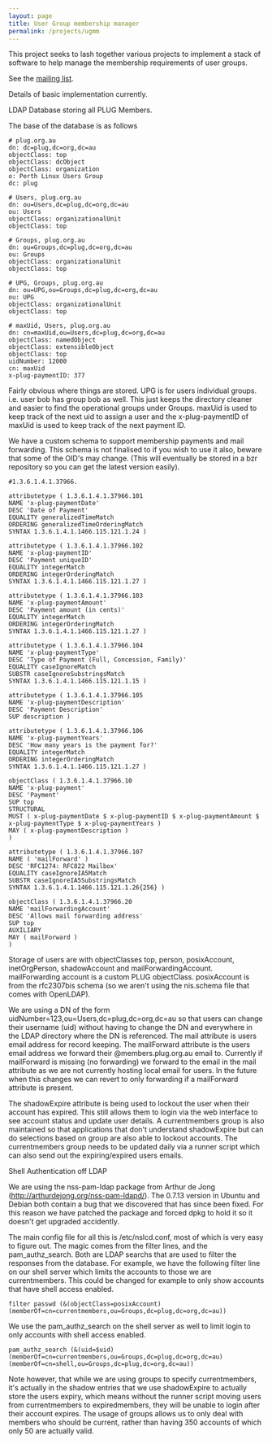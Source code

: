 ```yaml
---
layout: page
title: User Group membership manager
permalink: /projects/ugmm
---
```


This project seeks to lash together various projects to implement a stack of software to help manage the membership requirements of user groups.

See the [mailing list](http://lists.plug.org.au/mailman/listinfo/ugmm).

Details of basic implementation currently.

LDAP Database storing all PLUG Members.

The base of the database is as follows

```
# plug.org.au
dn: dc=plug,dc=org,dc=au
objectClass: top
objectClass: dcObject
objectClass: organization
o: Perth Linux Users Group
dc: plug

# Users, plug.org.au
dn: ou=Users,dc=plug,dc=org,dc=au
ou: Users
objectClass: organizationalUnit
objectClass: top

# Groups, plug.org.au
dn: ou=Groups,dc=plug,dc=org,dc=au
ou: Groups
objectClass: organizationalUnit
objectClass: top

# UPG, Groups, plug.org.au
dn: ou=UPG,ou=Groups,dc=plug,dc=org,dc=au
ou: UPG
objectClass: organizationalUnit
objectClass: top

# maxUid, Users, plug.org.au
dn: cn=maxUid,ou=Users,dc=plug,dc=org,dc=au
objectClass: namedObject
objectClass: extensibleObject
objectClass: top
uidNumber: 12000
cn: maxUid
x-plug-paymentID: 377
```

Fairly obvious where things are stored. UPG is for users individual groups. i.e. user bob has group bob as well. This just keeps the directory cleaner and easier to find the operational groups under Groups. maxUid is used to keep track of the next uid to assign a user and the x-plug-paymentID of maxUid is used to keep track of the next payment ID.

We have a custom schema to support membership payments and mail forwarding. This schema is not finalised to if you wish to use it also, beware that some of the OID's may change. (This will eventually be stored in a bzr repository so you can get the latest version easily).

```
#1.3.6.1.4.1.37966.

attributetype ( 1.3.6.1.4.1.37966.101
NAME 'x-plug-paymentDate'
DESC 'Date of Payment'
EQUALITY generalizedTimeMatch
ORDERING generalizedTimeOrderingMatch
SYNTAX 1.3.6.1.4.1.1466.115.121.1.24 )

attributetype ( 1.3.6.1.4.1.37966.102
NAME 'x-plug-paymentID'
DESC 'Payment uniqueID'
EQUALITY integerMatch
ORDERING integerOrderingMatch
SYNTAX 1.3.6.1.4.1.1466.115.121.1.27 )

attributetype ( 1.3.6.1.4.1.37966.103
NAME 'x-plug-paymentAmount'
DESC 'Payment amount (in cents)'
EQUALITY integerMatch
ORDERING integerOrderingMatch
SYNTAX 1.3.6.1.4.1.1466.115.121.1.27 )

attributetype ( 1.3.6.1.4.1.37966.104
NAME 'x-plug-paymentType'
DESC 'Type of Payment (Full, Concession, Family)'
EQUALITY caseIgnoreMatch
SUBSTR caseIgnoreSubstringsMatch
SYNTAX 1.3.6.1.4.1.1466.115.121.1.15 )

attributetype ( 1.3.6.1.4.1.37966.105
NAME 'x-plug-paymentDescription'
DESC 'Payment Description'
SUP description )

attributetype ( 1.3.6.1.4.1.37966.106
NAME 'x-plug-paymentYears'
DESC 'How many years is the payment for?'
EQUALITY integerMatch
ORDERING integerOrderingMatch
SYNTAX 1.3.6.1.4.1.1466.115.121.1.27 )

objectClass ( 1.3.6.1.4.1.37966.10
NAME 'x-plug-payment'
DESC 'Payment'
SUP top
STRUCTURAL
MUST ( x-plug-paymentDate $ x-plug-paymentID $ x-plug-paymentAmount $ x-plug-paymentType $ x-plug-paymentYears )
MAY ( x-plug-paymentDescription )
)

attributetype ( 1.3.6.1.4.1.37966.107
NAME ( 'mailForward' )
DESC 'RFC1274: RFC822 Mailbox'
EQUALITY caseIgnoreIA5Match
SUBSTR caseIgnoreIA5SubstringsMatch
SYNTAX 1.3.6.1.4.1.1466.115.121.1.26{256} )

objectClass ( 1.3.6.1.4.1.37966.20
NAME 'mailForwardingAccount'
DESC 'Allows mail forwarding address'
SUP top
AUXILIARY
MAY ( mailForward )
)
```

Storage of users are with objectClasses top, person, posixAccount, inetOrgPerson, shadowAccount and mailForwardingAccount. mailForwarding account is a custom PLUG objectClass. posixAccount is from the rfc2307bis schema (so we aren't using the nis.schema file that comes with OpenLDAP).

We are using a DN of the form uidNumber=123,ou=Users,dc=plug,dc=org,dc=au so that users can change their username (uid) without having to change the DN and everywhere in the LDAP directory where the DN is referenced. The mail attribute is users email address for record keeping. The mailForward attribute is the users email address we forward their @members.plug.org.au email to. Currently if mailForward is missing (no forwarding) we forward to the email in the mail attribute as we are not currently hosting local email for users. In the future when this changes we can revert to only forwarding if a mailForward attribute is present.

The shadowExpire attribute is being used to lockout the user when their account has expired. This still allows them to login via the web interface to see account status and update user details. A currentmembers group is also maintained so that applications that don't understand shadowExpire but can do selections based on group are also able to lockout accounts. The currentmembers group needs to be updated daily via a runner script which can also send out the expiring/expired users emails.

Shell Authentication off LDAP

We are using the nss-pam-ldap package from Arthur de Jong (http://arthurdejong.org/nss-pam-ldapd/). The 0.7.13 version in Ubuntu and Debian both contain a bug that we discovered that has since been fixed. For this reason we have patched the package and forced dpkg to hold it so it doesn't get upgraded accidently.

The main config file for all this is /etc/nslcd.conf, most of which is very easy to figure out.
The magic comes from the filter lines, and the pam_authz_search. Both are LDAP searchs that are used to filter the responses from the database.
For example, we have the following filter line on our shell server which limits the accounts to those we are currentmembers. This could be changed for example to only show accounts that have shell access enabled.

```
filter passwd (&(objectClass=posixAccount)(memberOf=cn=currentmembers,ou=Groups,dc=plug,dc=org,dc=au))
```

We use the pam_authz_search on the shell server as well to limit login to only accounts with shell access enabled.

```
pam_authz_search (&(uid=$uid)(memberOf=cn=currentmembers,ou=Groups,dc=plug,dc=org,dc=au)(memberOf=cn=shell,ou=Groups,dc=plug,dc=org,dc=au))
```

Note however, that while we are using groups to specify currentmembers, it's actually in the shadow entries that we use shadowExpire to actually store the users expiry, which means without the runner script moving users from currentmembers to expiredmembers, they will be unable to login after their account expires. The usage of groups allows us to only deal with members who should be current, rather than having 350 accounts of which only 50 are actually valid.

